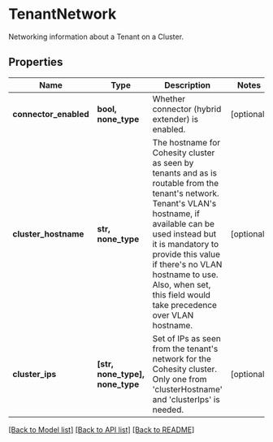 # TenantNetwork

Networking information about a Tenant on a Cluster.

## Properties
Name | Type | Description | Notes
------------ | ------------- | ------------- | -------------
**connector_enabled** | **bool, none_type** | Whether connector (hybrid extender) is enabled. | [optional] 
**cluster_hostname** | **str, none_type** | The hostname for Cohesity cluster as seen by tenants and as is routable from the tenant&#39;s network. Tenant&#39;s VLAN&#39;s hostname, if available can be used instead but it is mandatory to provide this value if there&#39;s no VLAN hostname to use. Also, when set, this field would take precedence over VLAN hostname. | [optional] 
**cluster_ips** | **[str, none_type], none_type** | Set of IPs as seen from the tenant&#39;s network for the Cohesity cluster. Only one from &#39;clusterHostname&#39; and &#39;clusterIps&#39; is needed. | [optional] 

[[Back to Model list]](../README.md#documentation-for-models) [[Back to API list]](../README.md#documentation-for-api-endpoints) [[Back to README]](../README.md)


